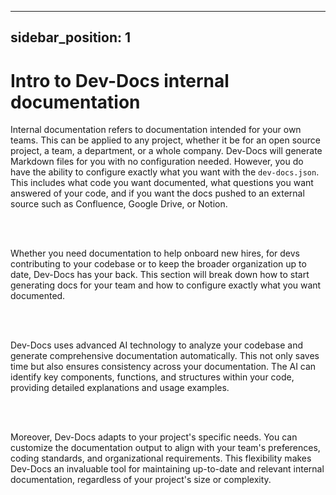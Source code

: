 

  ---
sidebar_position: 1
---

# Intro to Dev-Docs internal documentation

Internal documentation refers to documentation intended for your own teams. This can be applied to any project, whether it be for an open source project, a team, a department, or a whole company. Dev-Docs will generate Markdown files for you with no configuration needed. However, you do have the ability to configure exactly what you want with the `dev-docs.json`. This includes what code you want documented, what questions you want answered of your code, and if you want the docs pushed to an external source such as Confluence, Google Drive, or Notion.

<br></br>

Whether you need documentation to help onboard new hires, for devs contributing to your codebase or to keep the broader organization up to date, Dev-Docs has your back. This section will break down how to start generating docs for your team and how to configure exactly what you want documented.

<br></br>

Dev-Docs uses advanced AI technology to analyze your codebase and generate comprehensive documentation automatically. This not only saves time but also ensures consistency across your documentation. The AI can identify key components, functions, and structures within your code, providing detailed explanations and usage examples.

<br></br>

Moreover, Dev-Docs adapts to your project's specific needs. You can customize the documentation output to align with your team's preferences, coding standards, and organizational requirements. This flexibility makes Dev-Docs an invaluable tool for maintaining up-to-date and relevant internal documentation, regardless of your project's size or complexity.

  